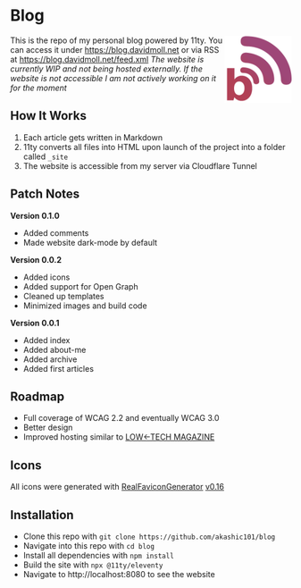 # Blog

<img src="./src/assets/icons/android-chrome-512x512.png" alt="Blog's logo" align="right" width="120" height="120">

This is the repo of my personal blog powered by 11ty. You can access it under https://blog.davidmoll.net or via RSS at https://blog.davidmoll.net/feed.xml
*The website is currently WIP and not being hosted externally. If the website is not accessible I am not actively working on it for the moment*

## How It Works

1. Each article gets written in Markdown
2. 11ty converts all files into HTML upon launch of the project into a folder called `_site`
3. The website is accessible from my server via Cloudflare Tunnel 

## Patch Notes

**Version 0.1.0**
- Added comments
- Made website dark-mode by default

**Version 0.0.2**
- Added icons
- Added support for Open Graph
- Cleaned up templates
- Minimized images and build code

**Version 0.0.1**
- Added index
- Added about-me
- Added archive
- Added first articles

## Roadmap
- Full coverage of WCAG 2.2 and eventually WCAG 3.0
- Better design
- Improved hosting similar to [LOW←TECH MAGAZINE](https://solar.lowtechmagazine.com/about/the-solar-website/)

## Icons

All icons were generated with [RealFaviconGenerator](https://realfavicongenerator.net/) [v0.16](https://realfavicongenerator.net/change_log#v0.16)

## Installation

- Clone this repo with `git clone https://github.com/akashic101/blog`
- Navigate into this repo with `cd blog`
- Install all dependencies with `npm install`
- Build the site with `npx @11ty/eleventy`
- Navigate to http://localhost:8080 to see the website
